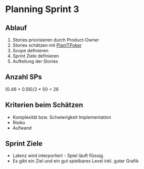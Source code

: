 # Planning Sprint 3

## Ablauf

1. Stories priorisieren durch Product-Owner
2. Stories schätzen mit [PlanITPoker](https://www.planitpoker.com/board/#/room/eb60ffae70d244699e1a1b05f6cb0f51)
3. Scope definieren
4. Sprint Ziele definieren
5. Aufteilung der Stories

## Anzahl SPs

(0.46 + 0.56)/2 \* 50 = 26

## Kriterien beim Schätzen

-   Komplexität bzw. Schwierigkeit Implementation
-   Risiko
-   Aufwand

## Sprint Ziele

-   Latenz wird interporliert - Spiel läuft flüssig.
-   Es gibt ein Ziel und ein gut spielbares Level inkl. guter Grafik
